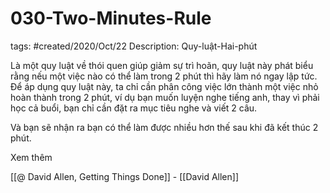 # 030-Two-Minutes-Rule

tags: #created/2020/Oct/22
Description:  Quy-luật-Hai-phút

Là một quy luật về thói quen giúp giảm sự trì hoãn, quy luật này phát biểu rằng nếu một việc nào có thể làm trong 2 phút thì hãy làm nó ngay lập tức. Để áp dụng quy luật này, ta chỉ cần phân công việc lớn thành một việc nhỏ hoàn thành trong 2 phút, ví dụ bạn muốn luyện nghe tiếng anh, thay vì phải học cả buổi, bạn chỉ cần đặt ra mục tiêu nghe và viết 2 câu. 

Và bạn sẽ nhận ra bạn có thể làm được nhiều hơn thế sau khi đã kết thúc 2 phút.

Xem thêm 

[[@ David Allen, Getting Things Done]] - [[David Allen]]
